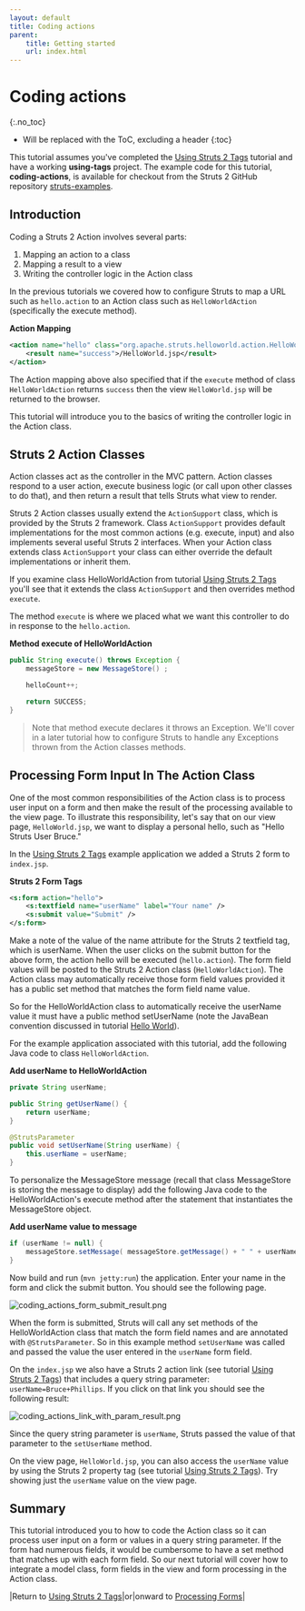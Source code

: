 ```yaml
---
layout: default
title: Coding actions
parent:
    title: Getting started
    url: index.html
---
```


# Coding actions
{:.no_toc}

* Will be replaced with the ToC, excluding a header
{:toc}

This tutorial assumes you've completed the [Using Struts 2 Tags](using-tags) tutorial and have a working **using-tags** 
project. The example code for this tutorial, **coding-actions**, is available for checkout from the Struts 2 GitHub repository 
[struts-examples](https://github.com/apache/struts-examples).

## Introduction

Coding a Struts 2 Action involves several parts:

1. Mapping an action to a class
2. Mapping a result to a view
3. Writing the controller logic in the Action class

In the previous tutorials we covered how to configure Struts to map a URL such as `hello.action` to an Action class 
such as `HelloWorldAction` (specifically the execute method).

**Action Mapping**

```xml
<action name="hello" class="org.apache.struts.helloworld.action.HelloWorldAction" method="execute">
    <result name="success">/HelloWorld.jsp</result>
</action>
```

The Action mapping above also specified that if the `execute` method of class `HelloWorldAction` returns `success` 
then the view `HelloWorld.jsp` will be returned to the browser.

This tutorial will introduce you to the basics of writing the controller logic in the Action class.

## Struts 2 Action Classes

Action classes act as the controller in the MVC pattern. Action classes respond to a user action, execute business 
logic (or call upon other classes to do that), and then return a result that tells Struts what view to render.

Struts 2 Action classes usually extend the `ActionSupport` class, which is provided by the Struts 2 framework. 
Class `ActionSupport` provides default implementations for the most common actions (e.g. execute, input) and also 
implements several useful Struts 2 interfaces. When your Action class extends class `ActionSupport` your class can either 
override the default implementations or inherit them.

If you examine class HelloWorldAction from tutorial [Using Struts 2 Tags](using-tags) you'll see that it extends 
the class `ActionSupport` and then overrides method `execute`.

The method `execute` is where we placed what we want this controller to do in response to the `hello.action`.

**Method execute of HelloWorldAction**

```java
public String execute() throws Exception {
    messageStore = new MessageStore() ;

    helloCount++;

    return SUCCESS;
}
```
> Note that method execute declares it throws an Exception. We'll cover in a later tutorial how to configure Struts 
> to handle any Exceptions thrown from the Action classes methods.

## Processing Form Input In The Action Class

One of the most common responsibilities of the Action class is to process user input on a form and then make 
the result of the processing available to the view page. To illustrate this responsibility, let's say that 
on our view page, `HelloWorld.jsp`, we want to display a personal hello, such as "Hello Struts User Bruce."

In the [Using Struts 2 Tags](using-tags) example application we added a Struts 2 form to `index.jsp`.

**Struts 2 Form Tags**

```xml
<s:form action="hello">
    <s:textfield name="userName" label="Your name" />
    <s:submit value="Submit" />
</s:form>
```

Make a note of the value of the name attribute for the Struts 2 textfield tag, which is userName. When the user 
clicks on the submit button for the above form, the action hello will be executed (`hello.action`). The form field 
values will be posted to the Struts 2 Action class (`HelloWorldAction`). The Action class may automatically receive 
those form field values provided it has a public set method that matches the form field name value.

So for the HelloWorldAction class to automatically receive the userName value it must have a public method setUserName 
(note the JavaBean convention discussed in tutorial [Hello World](hello-world-using-struts2)).

For the example application associated with this tutorial, add the following Java code to class `HelloWorldAction`.

**Add userName to HelloWorldAction**

```java
private String userName;

public String getUserName() {
    return userName;
}

@StrutsParameter
public void setUserName(String userName) {
    this.userName = userName;
}
```

To personalize the MessageStore message (recall that class MessageStore is storing the message to display) 
add the following Java code to the HelloWorldAction's execute method after the statement that instantiates 
the MessageStore object.

**Add userName value to message**

```java
if (userName != null) {
    messageStore.setMessage( messageStore.getMessage() + " " + userName);
}
```

Now build and run (`mvn jetty:run`) the application. Enter your name in the form and click the submit button. 
You should see the following page.

![coding_actions_form_submit_result.png](attachments/coding_actions_form_submit_result.png)

When the form is submitted, Struts will call any set methods of the HelloWorldAction class that match the form field 
names and are annotated with `@StrutsParameter`. So in this example method `setUserName` was called and passed the value
the user entered in the `userName` form field.

On the `index.jsp` we also have a Struts 2 action link (see tutorial [Using Struts 2 Tags](using-tags)) that includes 
a query string parameter: `userName=Bruce+Phillips`. If you click on that link you should see the following result:

![coding_actions_link_with_param_result.png](attachments/coding_actions_link_with_param_result.png)

Since the query string parameter is `userName`, Struts passed the value of that parameter to the `setUserName` method.

On the view page, `HelloWorld.jsp`, you can also access the `userName` value by using the Struts 2 property tag 
(see tutorial [Using Struts 2 Tags](using-tags)). Try showing just the `userName` value on the view page.

## Summary

This tutorial introduced you to how to code the Action class so it can process user input on a form or values in 
a query string parameter. If the form had numerous fields, it would be cumbersome to have a set method that matches 
up with each form field. So our next tutorial will cover how to integrate a model class, form fields in the view 
and form processing in the Action class.

|Return to [Using Struts 2 Tags](using-tags)|or|onward to [Processing Forms](processing-forms)|
